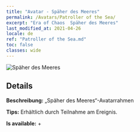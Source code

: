 ```yaml
---
title: "Avatar - Späher des Meeres"
permalink: /Avatars/Patroller of the Sea/
excerpt: "Era of Chaos  Späher des Meeres"
last_modified_at: 2021-04-26
locale: de
ref: "Patroller of the Sea.md"
toc: false
classes: wide
---
```

 ![Späher des Meeres](/images/a/avatarFrame_102.png)

## Details

 **Beschreibung:** „Späher des Meeres“-Avatarrahmen 

 **Tips:** Erhältlich durch Teilnahme am Ereignis. 

 **Is available:**  + 

